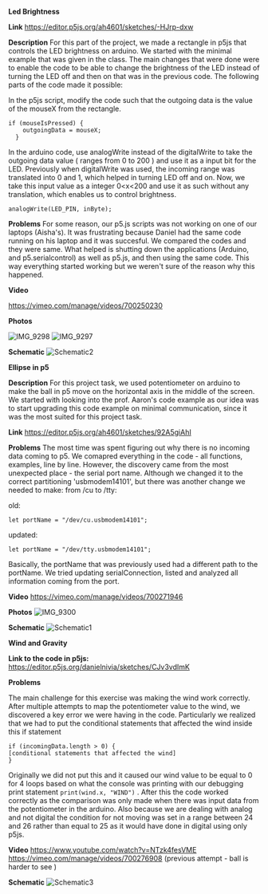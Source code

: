 
**Led Brightness**

**Link** 
https://editor.p5js.org/ah4601/sketches/-HJrp-dxw

**Description**
For this part of the project, we made a rectangle in p5js that controls the LED brightness on arduino. We started with the minimal example that was given in the class. The main changes that were done were to enable the code to be able to change the brightness of the LED instead of turning the LED off and then on that was in the previous code. The following parts of the code made it possible: 

In the p5js script, modify the code such that the outgoing data is the value of the mouseX from the rectangle.

``` 
if (mouseIsPressed) {
    outgoingData = mouseX;
  }
```

In the arduino code, use analogWrite instead of the digitalWrite to take the outgoing data value ( ranges from 0 to 200 ) and use it as a input bit for the LED. Previously when digitalWrite was used, the incoming range was translated into 0 and 1, which helped in turning LED off and on. Now, we take this input value as a integer 0<x<200 and use it as such without any translation, which enables us to control brightness.

``` analogWrite(LED_PIN, inByte); ```

**Problems**
For some reason, our p5.js scripts was not working on one of our laptops (Aisha's). It was frustrating because Daniel had the same code running on his laptop and it was succesful. We compared the codes and they were same. What helped is shutting down the applications (Arduino, and p5.serialcontrol) as well as p5.js, and then using the same code. This way everything started working but we weren't sure of the reason why this happened. 

**Video**

https://vimeo.com/manage/videos/700250230

**Photos**

![IMG_9298](https://user-images.githubusercontent.com/71720380/163727980-28c41373-3f21-475f-b9b8-d9e58406c219.jpeg)
![IMG_9297](https://user-images.githubusercontent.com/71720380/163727975-8ab0cc59-e83f-48b2-b452-63e44c0169dc.jpeg)

**Schematic**
![Schematic2](https://user-images.githubusercontent.com/71720380/163733142-e4b07861-b129-40ee-8887-279058b95b20.png)



**Ellipse in p5**

**Description**
For this project task, we used potentiometer on arduino to make the ball in p5 move on the horizontal axis in the middle of the screen. We started with looking into the prof. Aaron's code example as our idea was to start upgrading this code example on minimal communication, since it was the most suited for this project task.

**Link** 
https://editor.p5js.org/ah4601/sketches/92A5giAhI

**Problems**
 The most time was spent figuring out why there is no incoming data coming to p5. We comapred everything in the code - all functions, examples, line by line. However, the discovery came from the most unexpected place - the serial port name. Although we changed it to the correct partitioning 'usbmodem14101', but there was another change we needed to make: from /cu to /tty:

old: 
```
let portName = "/dev/cu.usbmodem14101";
```

updated:
```
let portName = "/dev/tty.usbmodem14101";
```

Basically, the portName that was previously used had a different path to the portName. We tried updating serialConnection, listed and analyzed all information coming from the port.

**Video**
https://vimeo.com/manage/videos/700271946


**Photos**
![IMG_9300](https://user-images.githubusercontent.com/71720380/163732154-53653f25-45d1-4057-896e-93579c0f4970.jpg)

**Schematic**
![Schematic1](https://user-images.githubusercontent.com/71720380/163733157-1c7fb868-2273-48ef-8f7e-ba3bcce4e303.png)

**Wind and Gravity**

**Link to the code in p5js:**
https://editor.p5js.org/danielnivia/sketches/CJv3vdImK 

**Problems**

The main challenge for this exercise was making the wind work correctly. After multiple attempts to map the potentiometer value to the wind, we discovered a key error we were having in the code. Particularly we realized that we had to put the conditional statements that affected the wind inside this if statement 

``` 
if (incomingData.length > 0) {
[conditional statements that affected the wind]
}
```

Originally we did not put this and it caused our wind value to be equal to 0 for 4 loops based on what the console was printing with our debugging print statement `print(wind.x, "WIND")` . After this the code worked correctly as the comparison was only made when there was input data from the potentiometer in the arduino. Also because we are dealing with analog and not digital the condition for not moving was set in a range between 24 and 26 rather than equal to 25 as it would have done in digital using only p5js. 

**Video**
https://www.youtube.com/watch?v=NTzk4fesVME
https://vimeo.com/manage/videos/700276908 (previous attempt - ball is harder to see ) 


**Schematic**
![Schematic3](https://user-images.githubusercontent.com/71720380/163733139-c3b8bd8d-6b3d-43d5-9acd-0fd7076178be.png)



